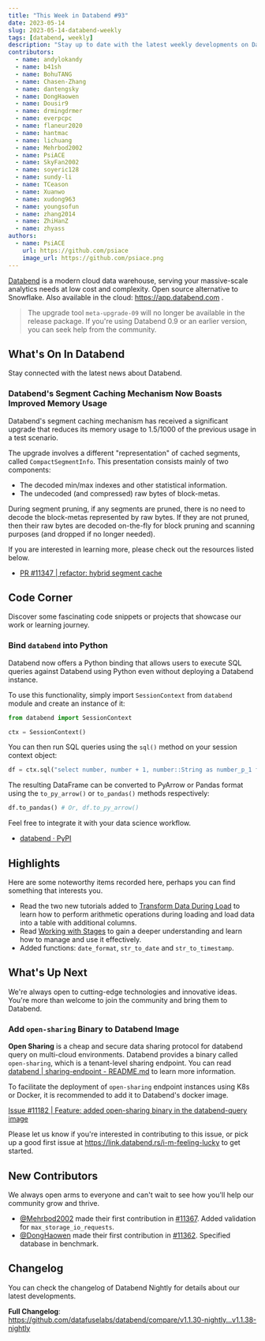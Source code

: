 ```yaml
---
title: "This Week in Databend #93"
date: 2023-05-14
slug: 2023-05-14-databend-weekly
tags: [databend, weekly]
description: "Stay up to date with the latest weekly developments on Databend!"
contributors:
  - name: andylokandy
  - name: b41sh
  - name: BohuTANG
  - name: Chasen-Zhang
  - name: dantengsky
  - name: DongHaowen
  - name: Dousir9
  - name: drmingdrmer
  - name: everpcpc
  - name: flaneur2020
  - name: hantmac
  - name: lichuang
  - name: Mehrbod2002
  - name: PsiACE
  - name: SkyFan2002
  - name: soyeric128
  - name: sundy-li
  - name: TCeason
  - name: Xuanwo
  - name: xudong963
  - name: youngsofun
  - name: zhang2014
  - name: ZhiHanZ
  - name: zhyass
authors:
  - name: PsiACE
    url: https://github.com/psiace
    image_url: https://github.com/psiace.png
---
```


[Databend](https://github.com/datafuselabs/databend) is a modern cloud data warehouse, serving your massive-scale analytics needs at low cost and complexity. Open source alternative to Snowflake. Also available in the cloud: <https://app.databend.com> .

> The upgrade tool `meta-upgrade-09` will no longer be available in the release package. If you're using Databend 0.9 or an earlier version, you can seek help from the community.

## What's On In Databend

Stay connected with the latest news about Databend.

### Databend's Segment Caching Mechanism Now Boasts Improved Memory Usage

Databend's segment caching mechanism has received a significant upgrade that reduces its memory usage to 1.5/1000 of the previous usage in a test scenario.

The upgrade involves a different "representation" of cached segments, called `CompactSegmentInfo`. This presentation consists mainly of two components:

- The decoded min/max indexes and other statistical information.
- The undecoded (and compressed) raw bytes of block-metas.

During segment pruning, if any segments are pruned, there is no need to decode the block-metas represented by raw bytes. If they are not pruned, then their raw bytes are decoded on-the-fly for block pruning and scanning purposes (and dropped if no longer needed).

If you are interested in learning more, please check out the resources listed below.

- [PR #11347 | refactor: hybrid segment cache](https://github.com/datafuselabs/databend/pull/11347)

## Code Corner

Discover some fascinating code snippets or projects that showcase our work or learning journey.

### Bind `databend` into Python

Databend now offers a Python binding that allows users to execute SQL queries against Databend using Python even without deploying a Databend instance.

To use this functionality, simply import `SessionContext` from `databend` module and create an instance of it:

```python
from databend import SessionContext

ctx = SessionContext()
```

You can then run SQL queries using the `sql()` method on your session context object:

```python
df = ctx.sql("select number, number + 1, number::String as number_p_1 from numbers(8)")
```

The resulting DataFrame can be converted to PyArrow or Pandas format using the `to_py_arrow()` or `to_pandas()` methods respectively:

```python
df.to_pandas() # Or, df.to_py_arrow()
```

Feel free to integrate it with your data science workflow.

- [databend · PyPI](https://pypi.org/project/databend/)

## Highlights

Here are some noteworthy items recorded here, perhaps you can find something that interests you.

- Read the two new tutorials added to [Transform Data During Load](https://databend.rs/doc/load-data/data-load-transform) to learn how to perform arithmetic operations during loading and load data into a table with additional columns.
- Read [Working with Stages](https://databend.rs/doc/load-data/stage/whystage) to gain a deeper understanding and learn how to manage and use it effectively.
- Added functions: `date_format`, `str_to_date` and `str_to_timestamp`.

## What's Up Next

We're always open to cutting-edge technologies and innovative ideas. You're more than welcome to join the community and bring them to Databend.

### Add `open-sharing` Binary to Databend Image 

**Open Sharing** is a cheap and secure data sharing protocol for databend query on multi-cloud environments. Databend provides a binary called `open-sharing`, which is a tenant-level sharing endpoint. You can read [databend | sharing-endpoint - README.md](https://github.com/datafuselabs/databend/blob/main/src/query/sharing-endpoint/README.md) to learn more information.

To facilitate the deployment of `open-sharing` endpoint instances using K8s or Docker, it is recommended to add it to Databend's docker image.

[Issue #11182 | Feature: added open-sharing binary in the databend-query image](https://github.com/datafuselabs/databend/issues/11182)

Please let us know if you're interested in contributing to this issue, or pick up a good first issue at <https://link.databend.rs/i-m-feeling-lucky> to get started.

## New Contributors

We always open arms to everyone and can't wait to see how you'll help our community grow and thrive.

* [@Mehrbod2002](https://github.com/Mehrbod2002) made their first contribution in [#11367](https://github.com/datafuselabs/databend/pull/11367). Added validation for `max_storage_io_requests`.
* [@DongHaowen](https://github.com/DongHaowen) made their first contribution in [#11362](https://github.com/datafuselabs/databend/pull/11362). Specified database in benchmark.

## Changelog

You can check the changelog of Databend Nightly for details about our latest developments.

**Full Changelog**: <https://github.com/datafuselabs/databend/compare/v1.1.30-nightly...v1.1.38-nightly>
